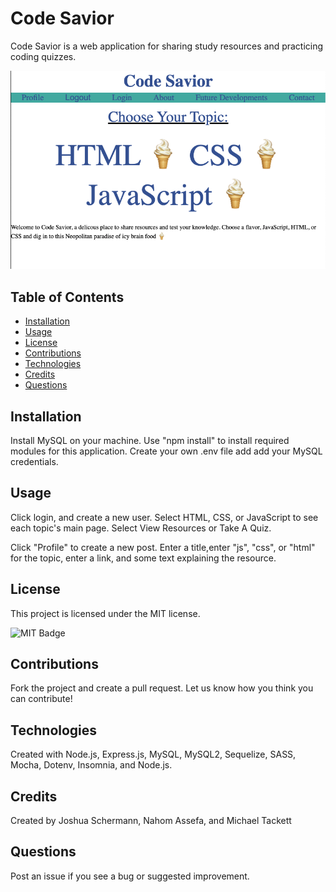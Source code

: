 # Code Savior
Code Savior is a web application for sharing study resources and practicing coding quizzes.

![Code Savior Screenshot](./public/images/screenshot.png)

## Table of Contents

- [Installation](#installation)
- [Usage](#usage)
- [License](#license)
- [Contributions](#contributions)
- [Technologies](#technologies)
- [Credits](#credits)
- [Questions](#questions)

## Installation

Install MySQL on your machine. Use "npm install" to install required modules for this application. Create your own .env file add add your MySQL credentials. 

## Usage

Click login, and create a new user. Select HTML, CSS, or JavaScript to see each topic's main page. Select View Resources or Take A Quiz. 

Click "Profile" to create a new post. Enter a title,enter "js", "css", or "html" for the topic, enter a link, and some text explaining the resource. 

## License

This project is licensed under the MIT license.

![MIT Badge](https://img.shields.io/npm/l/f)

## Contributions

Fork the project and create a pull request. Let us know how you think you can contribute!

## Technologies

Created with Node.js, Express.js, MySQL, MySQL2, Sequelize, SASS, Mocha, Dotenv, Insomnia, and Node.js.

## Credits

Created by Joshua Schermann, Nahom Assefa, and Michael Tackett

## Questions

Post an issue if you see a bug or suggested improvement.